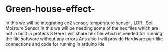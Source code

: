 # Green-house-effect-
In this we will be integrating co2 sensor, temperature sensor , LDR , Soil Moisture Sensor 
In this we will be needing some of the hex files which are not in built in proteus 8
Here I will share hex file which is needed for running the file software without any errors
Ans also I will provide Hardware part like connections and code for running in arduino ide
